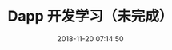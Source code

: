 ---
title: Dapp 开发学习（未完成）
date: 2018-11-20 07:14:50
description: 学习开发智能合约应用
categories: 教程
tags: [环境配置, 教程, eth, hello-world]
toc: true
---